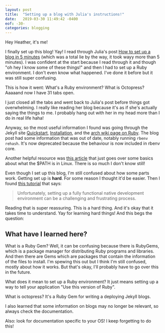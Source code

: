 ```yaml
---
layout: post
title:  "Setting up a blog with Julia's instructions!"
date:   2019-03-30 11:49:42 -0400
eof: -30-
categories: blogging
---
```

Hey Heather, it's me!

I finally set up this blog! Yay! I read through Julia's post [How to set up a
blog in 5 minutes][julia-blog-post] (which was a total lie by the way, it took
wayy more than 5 minutes). I was confident at the start because I read through
it and though "oh hey I know some of these things!" and then I had to set up a
Ruby environment. I don't even know what happened. I've done it before but it
was still super confusing.

This is how it went: What's a Ruby environment? What is Octopress? Aaaaand now I
have 31 tabs open.

I just closed all the tabs and went back to Julia's post before things got
overwhelming. I really like reading her blog because it's as if she's actually
saying the things to me. I probably hang out with her in my head more than I do
in real life haha! 

Anyway, so the most useful information I found was going through the Jekyll site
[Quickstart][jekyll-quick-start], [Installation][jekyll-ruby-installation], and
the [arch wiki page on Ruby][archwiki-ruby]. The blog post had some information
that was out of date, notably running `rbenv rehash`. It's now deprecated
because the behaviour is now included in rbenv core.

Another helpful resource was [this article][linux-path] that just goes over
some basics about what the $PATH is in Linux. There is so much I don't know
still!

Even though I set up this blog, I'm still confused about how some parts work.
Getting set up is **hard**. For some reason I thought it'd be easier. Then I
found [this tutorial][dev-environments] that says: 
> Unfortunately, setting up a fully functional native development environment
> can be a challenging and frustrating process.

Reading that is super reassuring. This is a hard thing. And it's okay that it
takes time to understand. Yay for learning hard things! And this begs the
question: 

## What have I learned here?

What is a Ruby Gem? Well, it can be confusing because there is RubyGems, which
is a package manager for distributing Ruby programs and libraries. And then
there are Gems which are packages that contain the information of the files to
install. I'm spewing this out but I think I'm still confused, mostly about how
it works. But that's okay, I'll probably have to go over this in the future.

What does it mean to set up a Ruby environment? It just means setting up a way
to tell your application "Use this version of Ruby".

What is octopress? It's a Ruby Gem for writing a deploying Jekyll blogs.

I also learned that some information on blogs may no longer be relevant, so
always check the documentation.

Also: look for documentation specific to your OS! I keep forgetting to do this!

[julia-blog-post]: http://jvns.ca/blog/2014/10/08/how-to-set-up-a-blog-in-5-minutes/
[jekyll-quick-start]: https://jekyllrb.com/docs/
[jekyll-ruby-installation]: https://jekyllrb.com/docs/installation/
[archwiki-ruby]: https://wiki.archlinux.org/index.php/ruby
[linux-path]: https://opensource.com/article/17/6/set-path-linux
[dev-environments]: https://www.learnenough.com/dev-environment-tutorial
